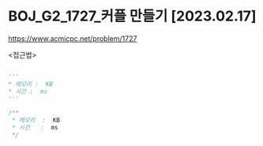 #   BOJ_G2_1727_커플 만들기 [2023.02.17]
https://www.acmicpc.net/problem/1727

<접근법>

```

```




```python
'''
* 메모리 :  KB
* 시간 :  ms
'''


```




```java
/**
 * 메모리  :  KB
 * 시간   :  ms
 */


```
